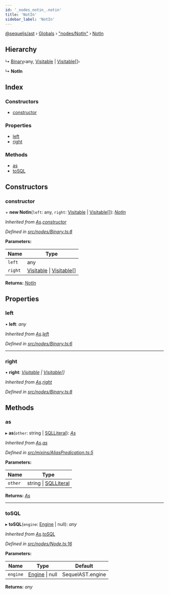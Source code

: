 ```yaml
---
id: '_nodes_notin_.notin'
title: 'NotIn'
sidebar_label: 'NotIn'
---
```


[@sequeljs/ast](../index.md) › [Globals](../globals.md) ›
["nodes/NotIn"](../modules/_nodes_notin_.md) › [NotIn](_nodes_notin_.notin.md)

## Hierarchy

↳ [Binary](_nodes_binary_.binary.md)‹any,
[Visitable](../modules/_visitors_visitable_.md#visitable) |
[Visitable](../modules/_visitors_visitable_.md#visitable)[]›

↳ **NotIn**

## Index

### Constructors

- [constructor](_nodes_notin_.notin.md#constructor)

### Properties

- [left](_nodes_notin_.notin.md#left)
- [right](_nodes_notin_.notin.md#right)

### Methods

- [as](_nodes_notin_.notin.md#as)
- [toSQL](_nodes_notin_.notin.md#tosql)

## Constructors

### constructor

\+ **new NotIn**(`left`: any, `right`:
[Visitable](../modules/_visitors_visitable_.md#visitable) |
[Visitable](../modules/_visitors_visitable_.md#visitable)[]):
_[NotIn](_nodes_notin_.notin.md)_

_Inherited from
[As](_nodes_as_.as.md).[constructor](_nodes_as_.as.md#constructor)_

_Defined in
[src/nodes/Binary.ts:8](https://github.com/sequeljs/ast/blob/aa0ef0f/src/nodes/Binary.ts#L8)_

**Parameters:**

| Name    | Type                                                                                                                         |
| ------- | ---------------------------------------------------------------------------------------------------------------------------- |
| `left`  | any                                                                                                                          |
| `right` | [Visitable](../modules/_visitors_visitable_.md#visitable) &#124; [Visitable](../modules/_visitors_visitable_.md#visitable)[] |

**Returns:** _[NotIn](_nodes_notin_.notin.md)_

## Properties

### left

• **left**: _any_

_Inherited from [As](_nodes_as_.as.md).[left](_nodes_as_.as.md#left)_

_Defined in
[src/nodes/Binary.ts:6](https://github.com/sequeljs/ast/blob/aa0ef0f/src/nodes/Binary.ts#L6)_

---

### right

• **right**: _[Visitable](../modules/_visitors_visitable_.md#visitable) |
[Visitable](../modules/_visitors_visitable_.md#visitable)[]_

_Inherited from [As](_nodes_as_.as.md).[right](_nodes_as_.as.md#right)_

_Defined in
[src/nodes/Binary.ts:8](https://github.com/sequeljs/ast/blob/aa0ef0f/src/nodes/Binary.ts#L8)_

## Methods

### as

▸ **as**(`other`: string | [SQLLiteral](_nodes_sqlliteral_.sqlliteral.md)):
_[As](_nodes_as_.as.md)_

_Inherited from [As](_nodes_as_.as.md).[as](_nodes_as_.as.md#as)_

_Defined in
[src/mixins/AliasPredication.ts:5](https://github.com/sequeljs/ast/blob/aa0ef0f/src/mixins/AliasPredication.ts#L5)_

**Parameters:**

| Name    | Type                                                         |
| ------- | ------------------------------------------------------------ |
| `other` | string &#124; [SQLLiteral](_nodes_sqlliteral_.sqlliteral.md) |

**Returns:** _[As](_nodes_as_.as.md)_

---

### toSQL

▸ **toSQL**(`engine`: [Engine](../interfaces/_interfaces_engine_.engine.md) |
null): _any_

_Inherited from [As](_nodes_as_.as.md).[toSQL](_nodes_as_.as.md#tosql)_

_Defined in
[src/nodes/Node.ts:16](https://github.com/sequeljs/ast/blob/aa0ef0f/src/nodes/Node.ts#L16)_

**Parameters:**

| Name     | Type                                                              | Default          |
| -------- | ----------------------------------------------------------------- | ---------------- |
| `engine` | [Engine](../interfaces/_interfaces_engine_.engine.md) &#124; null | SequelAST.engine |

**Returns:** _any_
